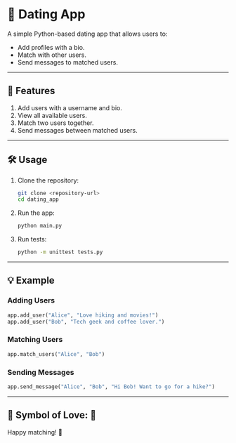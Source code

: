 
# 💖 Dating App

A simple Python-based dating app that allows users to:
- Add profiles with a bio.
- Match with other users.
- Send messages to matched users.

---

## 🚀 Features

1. Add users with a username and bio.
2. View all available users.
3. Match two users together.
4. Send messages between matched users.

---

## 🛠️ Usage

1. Clone the repository:
   ```bash
   git clone <repository-url>
   cd dating_app
   ```

2. Run the app:
   ```bash
   python main.py
   ```

3. Run tests:
   ```bash
   python -m unittest tests.py
   ```

---

## 💡 Example

### Adding Users
```python
app.add_user("Alice", "Love hiking and movies!")
app.add_user("Bob", "Tech geek and coffee lover.")
```

### Matching Users
```python
app.match_users("Alice", "Bob")
```

### Sending Messages
```python
app.send_message("Alice", "Bob", "Hi Bob! Want to go for a hike?")
```

---

## 🌟 Symbol of Love: 💖
Happy matching! 🎉

